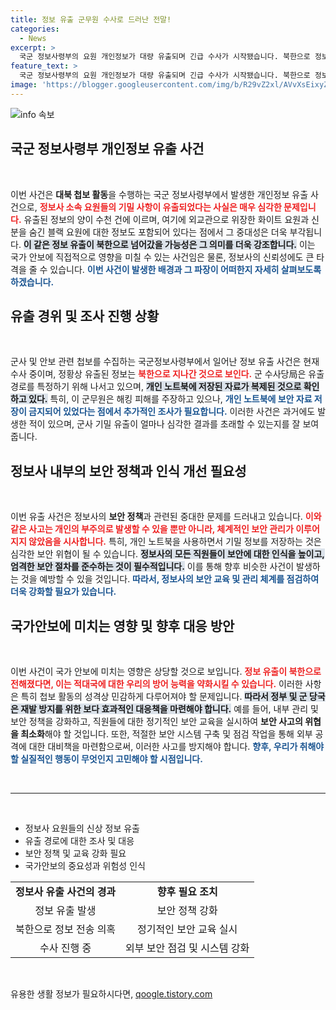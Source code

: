 ```yaml
---
title: 정보 유출 군무원 수사로 드러난 전말!
categories:
  - News
excerpt: >
  국군 정보사령부의 요원 개인정보가 대량 유출되며 긴급 수사가 시작됐습니다. 북한으로 정보가 넘어갔을 가능성도 제기되며, 보안 강화에 비상이 걸렸습니다!
feature_text: >
  국군 정보사령부의 요원 개인정보가 대량 유출되며 긴급 수사가 시작됐습니다. 북한으로 정보가 넘어갔을 가능성도 제기되며, 보안 강화에 비상이 걸렸습니다!
image: 'https://blogger.googleusercontent.com/img/b/R29vZ2xl/AVvXsEixyZcFfHzMRdzZMjFBmAUKJYCLCGyLL1o632UiGVXcaFdKo_bkvkuCioo0uUKlGfBVcT3P84aROyZIXSBEx3Aw5nCQ3pTgDom1WDC4m8eifvWiAmWEEVb4x6G_l8C0QH225ldMjyaFvpxGEBGNO37VmDTDMHGhJPq73UglMfDca1-0aw/s1600/blogspot.png'
---
```


<p><img src="https://blogger.googleusercontent.com/img/b/R29vZ2xl/AVvXsEixyZcFfHzMRdzZMjFBmAUKJYCLCGyLL1o632UiGVXcaFdKo_bkvkuCioo0uUKlGfBVcT3P84aROyZIXSBEx3Aw5nCQ3pTgDom1WDC4m8eifvWiAmWEEVb4x6G_l8C0QH225ldMjyaFvpxGEBGNO37VmDTDMHGhJPq73UglMfDca1-0aw/s1600/blogspot.png" alt="info 속보" /></p>

<h2 data-ke-size="size26">국군 정보사령부 개인정보 유출 사건</h2>

<p data-ke-size="size16">&nbsp;</p>

<p>이번 사건은 <strong>대북 첩보 활동</strong>을 수행하는 국군 정보사령부에서 발생한 개인정보 유출 사건으로, <b><span style="color: #ee2323;">정보사 소속 요원들의 기밀 사항이 유출되었다는 사실은 매우 심각한 문제입니다.</span></b> 유출된 정보의 양이 수천 건에 이르며, 여기에 외교관으로 위장한 화이트 요원과 신분을 숨긴 블랙 요원에 대한 정보도 포함되어 있다는 점에서 그 중대성은 더욱 부각됩니다. <b><span style="background-color: #21538527;">이 같은 정보 유출이 북한으로 넘어갔을 가능성은 그 의미를 더욱 강조합니다.</span></b> 이는 국가 안보에 직접적으로 영향을 미칠 수 있는 사건임은 물론, 정보사의 신뢰성에도 큰 타격을 줄 수 있습니다. <b><span style="color: #1a5490;">이번 사건이 발생한 배경과 그 파장이 어떠한지 자세히 살펴보도록 하겠습니다.</span></b></p>

<h2 data-ke-size="size26">유출 경위 및 조사 진행 상황</h2>

<p data-ke-size="size16">&nbsp;</p>

<p>군사 및 안보 관련 첩보를 수집하는 국군정보사령부에서 일어난 정보 유출 사건은 현재 수사 중이며, 정황상 유출된 정보는 <b><span style="color: #ee2323;">북한으로 지나간 것으로 보인다.</span></b> 군 수사당局은 유출 경로를 특정하기 위해 나서고 있으며, <b><span style="background-color: #21538527;">개인 노트북에 저장된 자료가 복제된 것으로 확인하고 있다.</span></b> 특히, 이 군무원은 해킹 피해를 주장하고 있으나, <b><span style="color: #1a5490;">개인 노트북에 보안 자료 저장이 금지되어 있었다는 점에서 추가적인 조사가 필요합니다.</span></b> 이러한 사건은 과거에도 발생한 적이 있으며, 군사 기밀 유출이 얼마나 심각한 결과를 초래할 수 있는지를 잘 보여줍니다.</p>

<h2 data-ke-size="size26">정보사 내부의 보안 정책과 인식 개선 필요성</h2>

<p data-ke-size="size16">&nbsp;</p>

<p>이번 유출 사건은 정보사의 <strong>보안 정책</strong>과 관련된 중대한 문제를 드러내고 있습니다. <b><span style="color: #ee2323;">이와 같은 사고는 개인의 부주의로 발생할 수 있을 뿐만 아니라, 체계적인 보안 관리가 이루어지지 않았음을 시사합니다.</span></b> 특히, 개인 노트북을 사용하면서 기밀 정보를 저장하는 것은 심각한 보안 위협이 될 수 있습니다. <b><span style="background-color: #21538527;">정보사의 모든 직원들이 보안에 대한 인식을 높이고, 엄격한 보안 절차를 준수하는 것이 필수적입니다.</span></b> 이를 통해 향후 비슷한 사건이 발생하는 것을 예방할 수 있을 것입니다. <b><span style="color: #1a5490;">따라서, 정보사의 보안 교육 및 관리 체계를 점검하여 더욱 강화할 필요가 있습니다.</span></b></p>

<h2 data-ke-size="size26">국가안보에 미치는 영향 및 향후 대응 방안</h2>

<p data-ke-size="size16">&nbsp;</p>

<p>이번 사건이 국가 안보에 미치는 영향은 상당할 것으로 보입니다. <b><span style="color: #ee2323;">정보 유출이 북한으로 전해졌다면, 이는 적대국에 대한 우리의 방어 능력을 약화시킬 수 있습니다.</span></b> 이러한 사항은 특히 첩보 활동의 성격상 민감하게 다루어져야 할 문제입니다. <b><span style="background-color: #21538527;">따라서 정부 및 군 당국은 재발 방지를 위한 보다 효과적인 대응책을 마련해야 합니다.</span></b> 예를 들어, 내부 관리 및 보안 정책을 강화하고, 직원들에 대한 정기적인 보안 교육을 실시하여 <strong>보안 사고의 위협을 최소화</strong>해야 할 것입니다. 또한, 적절한 보안 시스템 구축 및 점검 작업을 통해 외부 공격에 대한 대비책을 마련함으로써, 이러한 사고를 방지해야 합니다. <b><span style="color: #1a5490;">향후, 우리가 취해야 할 실질적인 행동이 무엇인지 고민해야 할 시점입니다.</span></b></p>

<p data-ke-size="size16">&nbsp;</p>

<hr />

<p data-ke-size="size16">&nbsp;</p>

<ul>
    <li>정보사 요원들의 신상 정보 유출</li>
    <li>유출 경로에 대한 조사 및 대응</li>
    <li>보안 정책 및 교육 강화 필요</li>
    <li>국가안보의 중요성과 위험성 인식</li>
</ul>

<table style="width: 100%;">
    <tr>
        <td style="text-align: center; height: 17px;"><b>정보사 유출 사건의 경과</b></td>
        <td style="text-align: center; height: 17px;"><b>향후 필요 조치</b></td>
    </tr>
    <tr>
        <td style="text-align: center; height: 17px;">정보 유출 발생</td>
        <td style="text-align: center; height: 17px;">보안 정책 강화</td>
    </tr>
    <tr>
        <td style="text-align: center; height: 17px;">북한으로 정보 전송 의혹</td>
        <td style="text-align: center; height: 17px;">정기적인 보안 교육 실시</td>
    </tr>
    <tr>
        <td style="text-align: center; height: 17px;">수사 진행 중</td>
        <td style="text-align: center; height: 17px;">외부 보안 점검 및 시스템 강화</td>
    </tr>
</table>

<p data-ke-size="size16">&nbsp;</p>
유용한 생활 정보가 필요하시다면, <a href="https://qoogle.tistory.com" rel="dofollow">qoogle.tistory.com</a>


